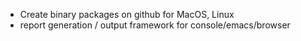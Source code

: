 - Create binary packages on github for MacOS, Linux
- report generation / output framework for console/emacs/browser

